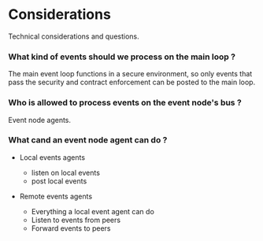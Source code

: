 # Considerations

Technical considerations and questions.


### What kind of events should we process on the main loop ?

The main event loop functions in a secure environment, so only events that pass the security and contract enforcement can be posted to the main loop.

### Who is allowed to process events on the event node's bus ?

Event node agents.

### What cand an event node agent can do ?

* Local events agents
    * listen on local events
    * post local events


* Remote events agents
    * Everything a local event agent can do
    * Listen to events from peers
    * Forward events to peers
    
    
    
